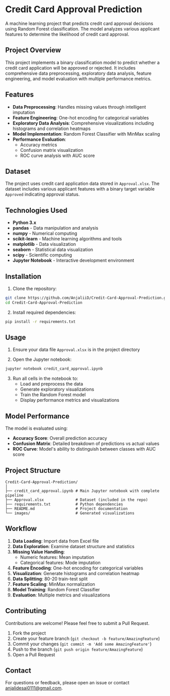 # Credit Card Approval Prediction

A machine learning project that predicts credit card approval decisions using Random Forest classification. The model analyzes various applicant features to determine the likelihood of credit card approval.

## Project Overview

This project implements a binary classification model to predict whether a credit card application will be approved or rejected. It includes comprehensive data preprocessing, exploratory data analysis, feature engineering, and model evaluation with multiple performance metrics.

## Features

- **Data Preprocessing**: Handles missing values through intelligent imputation
- **Feature Engineering**: One-hot encoding for categorical variables
- **Exploratory Data Analysis**: Comprehensive visualizations including histograms and correlation heatmaps
- **Model Implementation**: Random Forest Classifier with MinMax scaling
- **Performance Evaluation**: 
  - Accuracy metrics
  - Confusion matrix visualization
  - ROC curve analysis with AUC score

## Dataset

The project uses credit card application data stored in `Approval.xlsx`. The dataset includes various applicant features with a binary target variable `Approved` indicating approval status.

## Technologies Used

- **Python 3.x**
- **pandas** - Data manipulation and analysis
- **numpy** - Numerical computing
- **scikit-learn** - Machine learning algorithms and tools
- **matplotlib** - Data visualization
- **seaborn** - Statistical data visualization
- **scipy** - Scientific computing
- **Jupyter Notebook** - Interactive development environment

## Installation

1. Clone the repository:
```bash
git clone https://github.com/AnjaliiD/Credit-Card-Approval-Prediction.git
cd Credit-Card-Approval-Prediction
```

2. Install required dependencies:
```bash
pip install -r requirements.txt
```

## Usage

1. Ensure your data file `Approval.xlsx` is in the project directory

2. Open the Jupyter notebook:
```bash
jupyter notebook credit_card_approval.ipynb
```

3. Run all cells in the notebook to:
   - Load and preprocess the data
   - Generate exploratory visualizations
   - Train the Random Forest model
   - Display performance metrics and visualizations

## Model Performance

The model is evaluated using:
- **Accuracy Score**: Overall prediction accuracy
- **Confusion Matrix**: Detailed breakdown of predictions vs actual values
- **ROC Curve**: Model's ability to distinguish between classes with AUC score

## Project Structure

```
Credit-Card-Approval-Prediction/
│
├── credit_card_approval.ipynb # Main Jupyter notebook with complete pipeline
├── Approval.xlsx              # Dataset (included in the repo)
├── requirements.txt           # Python dependencies
├── README.md                  # Project documentation
└── images/                    # Generated visualizations
```

## Workflow

1. **Data Loading**: Import data from Excel file
2. **Data Exploration**: Examine dataset structure and statistics
3. **Missing Value Handling**: 
   - Numeric features: Mean imputation
   - Categorical features: Mode imputation
4. **Feature Encoding**: One-hot encoding for categorical variables
5. **Visualization**: Generate histograms and correlation heatmap
6. **Data Splitting**: 80-20 train-test split
7. **Feature Scaling**: MinMax normalization
8. **Model Training**: Random Forest Classifier
9. **Evaluation**: Multiple metrics and visualizations

## Contributing

Contributions are welcome! Please feel free to submit a Pull Request.

1. Fork the project
2. Create your feature branch (`git checkout -b feature/AmazingFeature`)
3. Commit your changes (`git commit -m 'Add some AmazingFeature'`)
4. Push to the branch (`git push origin feature/AmazingFeature`)
5. Open a Pull Request

## Contact

For questions or feedback, please open an issue or contact anjalidesai0111@gmail.com.
